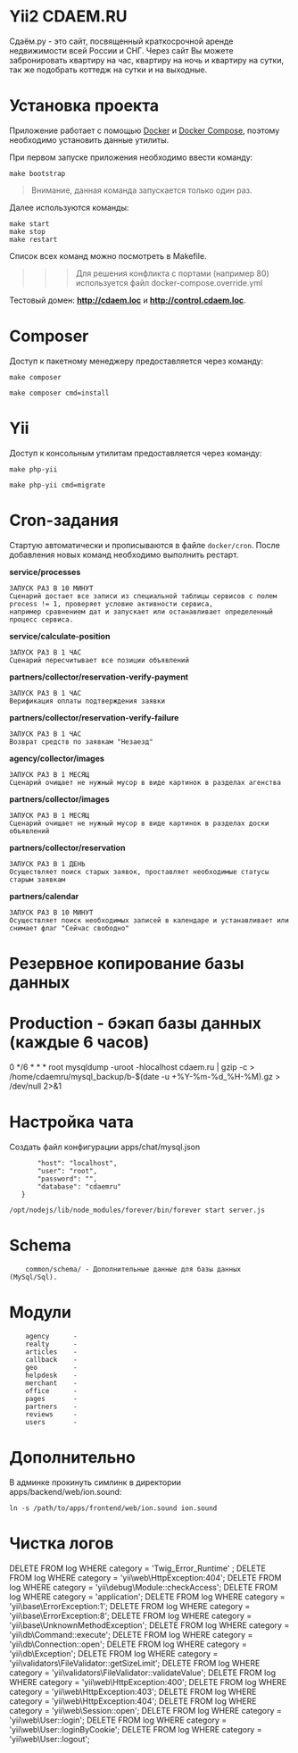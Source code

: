 Yii2 CDAEM.RU
=============

Сдаём.ру - это сайт, посвященный краткосрочной аренде недвижимости всей России и СНГ. 
Через сайт Вы можете забронировать квартиру на час, квартиру на ночь и квартиру на сутки, 
так же подобрать коттедж на сутки и на выходные.


Установка проекта
=================

Приложение работает с помощью [Docker](https://docker.com) и [Docker Compose](https://docs.docker.com/compose), 
поэтому необходимо установить данные утилиты.

При первом запуске приложения необходимо ввести команду:

```
make bootstrap
```

> Внимание, данная команда запускается только один раз.

Далее используются команды:

```
make start
make stop
make restart
```

Список всех команд можно посмотреть в Makefile.

>>> Для решения конфликта с портами (например 80) используется файл docker-compose.override.yml

Тестовый домен: **http://cdaem.loc** и **http://control.cdaem.loc**.


Composer
========

Доступ к пакетному менеджеру предоставляется через команду:

```make composer```

```make composer cmd=install```


Yii
===

Доступ к консольным утилитам предоставляется через команду:

```make php-yii```

```make php-yii cmd=migrate```


# Сron-задания
Стартую автоматически и прописываются в файле `docker/cron`.
После добавления новых команд необходимо выполнить рестарт.

**service/processes**

    ЗАПУСК РАЗ В 10 МИНУТ
    Сценарий достает все записи из специальной таблицы сервисов c полем process != 1, проверяет условие активности сервиса,
    например сравнением дат и запускает или останавливает определенный процесс сервиса.

**service/calculate-position**

    ЗАПУСК РАЗ В 1 ЧАС
    Сценарий пересчитывает все позиции объявлений

**partners/collector/reservation-verify-payment**

    ЗАПУСК РАЗ В 1 ЧАС
    Верификация оплаты подтверждения заявки

**partners/collector/reservation-verify-failure**

    ЗАПУСК РАЗ В 1 ЧАС
    Возврат средств по заявкам "Незаезд"

**agency/collector/images**

    ЗАПУСК РАЗ В 1 МЕСЯЦ
    Сценарий очищает не нужный мусор в виде картинок в разделах агенства

**partners/collector/images**

    ЗАПУСК РАЗ В 1 МЕСЯЦ
    Сценарий очищает не нужный мусор в виде картинок в разделах доски объявлений

**partners/collector/reservation**

    ЗАПУСК РАЗ В 1 ДЕНЬ
    Осуществляет поиск старых заявок, проставляет необходимые статусы старым заявкам

**partners/calendar**

    ЗАПУСК РАЗ В 10 МИНУТ
    Осуществляет поиск необходимых записей в календаре и устанавливает или снимает флаг "Сейчас свободно"


# Резервное копирование базы данных
# Production - бэкап базы данных (каждые 6 часов)
0 */6 * * * root mysqldump -uroot -hlocalhost cdaem.ru  | gzip -c > /home/cdaemru/mysql_backup/b-$(date -u +\%Y-\%m-\%d_\%H-\%M).gz > /dev/null 2>&1


Настройка чата
==============

Создать файл конфигурации apps/chat/mysql.json

```{
       "host": "localhost",
       "user": "root",
       "password": "",
       "database": "cdaemru"
   }
```

```
/opt/nodejs/lib/node_modules/forever/bin/forever start server.js
```


Schema
======
```
    common/schema/ - Дополнительные данные для базы данных (MySql/Sql).
```


Модули
======

```
    agency      - 
    realty      -
    articles    - 
    callback    - 
    geo         - 
    helpdesk    - 
    merchant    - 
    office      - 
    pages       - 
    partners    - 
    reviews     - 
    users       - 
```


Дополнительно
=============
В админке прокинуть симлинк в директории apps/backend/web/ion.sound:
```
ln -s /path/to/apps/frontend/web/ion.sound ion.sound
```


Чистка логов
============
DELETE FROM log WHERE category = 'Twig_Error_Runtime' ;
DELETE FROM log WHERE category = 'yii\\web\\HttpException:404';
DELETE FROM log WHERE category = 'yii\debug\Module::checkAccess';
DELETE FROM log WHERE category = 'application';
DELETE FROM log WHERE category = 'yii\\base\\ErrorException:1';
DELETE FROM log WHERE category = 'yii\\base\\ErrorException:8';
DELETE FROM log WHERE category = 'yii\\base\\UnknownMethodException';
DELETE FROM log WHERE category = 'yii\\db\\Command::execute';
DELETE FROM log WHERE category = 'yii\\db\\Connection::open';
DELETE FROM log WHERE category = 'yii\\db\\Exception';
DELETE FROM log WHERE category = 'yii\\validators\\FileValidator::getSizeLimit';
DELETE FROM log WHERE category = 'yii\\validators\\FileValidator::validateValue';
DELETE FROM log WHERE category = 'yii\\web\\HttpException:400';
DELETE FROM log WHERE category = 'yii\\web\\HttpException:403';
DELETE FROM log WHERE category = 'yii\\web\\HttpException:404';
DELETE FROM log WHERE category = 'yii\\web\\Session::open';
DELETE FROM log WHERE category = 'yii\\web\\User::login';
DELETE FROM log WHERE category = 'yii\\web\\User::loginByCookie';
DELETE FROM log WHERE category = 'yii\\web\\User::logout';
```